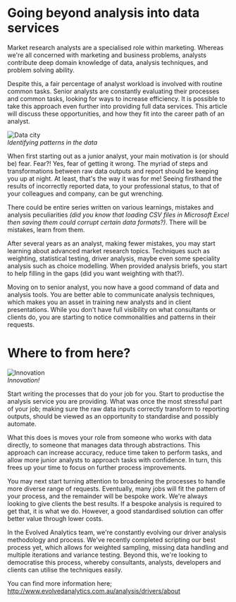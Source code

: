 # Going beyond analysis into data services

Market research analysts are a specialised role within marketing. Whereas we're all concerned with marketing and business problems, analysts contribute deep domain knowledge of data, analysis techniques, and problem solving ability. 

Despite this, a fair percentage of analyst workload is involved with routine common tasks. Senior analysts are constantly evaluating their processes and common tasks, looking for ways to increase efficiency. It is possible to take this approach even further into providing full data services. This article will discuss these opportunities, and how they fit into the career path of an analyst.

![Data city](https://farm4.staticflickr.com/3862/14557566204_4c674ab019_z_d.jpg "Data city")  
*Identifying patterns in the data*

When first starting out as a junior analyst, your main motivation is (or should be) fear. Fear?! Yes, fear of getting it wrong. The myriad of steps and transformations between raw data outputs and report should be keeping you up at night. At least, that's the way it was for me! Seeing firsthand the results of incorrectly reported data, to your professional status, to that of your colleagues and company, can be gut wrenching. 

There could be entire series written on various learnings, mistakes and analysis peculiarities *(did you know that loading CSV files in Microsoft Excel then saving them could corrupt certain data formats?)*. There will be mistakes, learn from them.

After several years as an analyst, making fewer mistakes, you may start learning about advanced market research topics. Techniques such as weighting, statistical testing, driver analysis, maybe even some speciality analysis such as choice modelling. When provided analysis briefs, you start to help filling in the gaps (did you want weighting with that?).

Moving on to senior analyst, you now have a good command of data and analysis tools. You are better able to communicate analysis techniques, which makes you an asset in training new analysts and in client presentations. While you don't have full visibility on what consultants or clients do, you are starting to notice commonalities and patterns in their requests. 

# Where to from here?

![Innovation](https://imgur.com/r8BH3W8.jpg "Innovation")  
*Innovation!*

Start writing the processes that do your job for you. Start to productise the analysis service you are providing. What was once the most stressful part of your job; making sure the raw data inputs correctly transform to reporting outputs, should be viewed as an opportunity to standardise and possibly automate.

What this does is moves your role from someone who works with data directly, to someone that manages data through abstractions. This approach can increase accuracy, reduce time taken to perform tasks, and allow more junior analysts to approach tasks with confidence. In turn, this frees up your time to focus on further process improvements.

You may next start turning attention to broadening the processes to handle more diverse range of requests. Eventually, many jobs will fit the pattern of your process, and the remainder will be bespoke work. We're always looking to give clients the best results. If a bespoke analysis is required to get that, it is what we do. However, a good standardised solution can offer better value through lower costs.

In the Evolved Analytics team, we're constantly evolving our driver analysis methodology and process. We've recently completed scripting our best process yet, which allows for weighted sampling, missing data handling and multiple iterations and variance testing. Beyond this, we're looking to democratise this process, whereby consultants, analysts, developers and clients can utilise the techniques easily.

You can find more information here; http://www.evolvedanalytics.com.au/analysis/drivers/about
